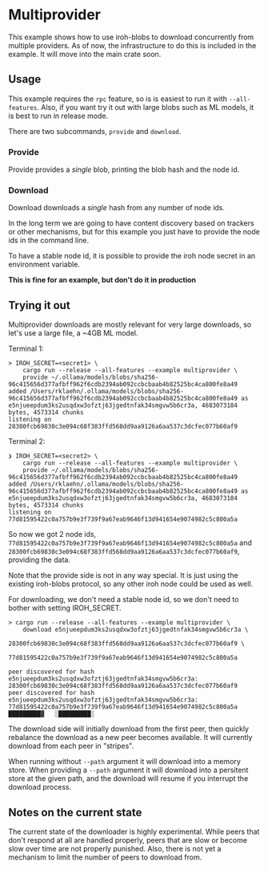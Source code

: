 # Multiprovider

This example shows how to use iroh-blobs to download concurrently from multiple
providers. As of now, the infrastructure to do this is included in the example.
It will move into the main crate soon.

## Usage

This example requires the `rpc` feature, so is is easiest to run it with
`--all-features`. Also, if you want try it out with large blobs such as ML
models, it is best to run in release mode.

There are two subcommands, `provide` and `download`.

### Provide

Provide provides a *single* blob, printing the blob hash and the node id.

### Download

Download downloads a *single* hash from any number of node ids.

In the long
term we are going to have content discovery based on trackers or other mechanisms,
but for this example you just have to provide the node ids in the command line.

To have a stable node id, it is
possible to provide the iroh node secret in an environment variable.

**This is fine for an example, but don't do it in production**

## Trying it out

Multiprovider downloads are mostly relevant for very large downloads, so let's
use a large file, a ~4GB ML model.

Terminal 1:

```
> IROH_SECRET=<secret1> \
    cargo run --release --all-features --example multiprovider \
    provide ~/.ollama/models/blobs/sha256-96c415656d377afbff962f6cdb2394ab092ccbcbaab4b82525bc4ca800fe8a49
added /Users/rklaehn/.ollama/models/blobs/sha256-96c415656d377afbff962f6cdb2394ab092ccbcbaab4b82525bc4ca800fe8a49 as e5njueepdum3ks2usqdxw3ofztj63jgedtnfak34smgvw5b6cr3a, 4683073184 bytes, 4573314 chunks
listening on 28300fcb69830c3e094c68f383ffd568dd9aa9126a6aa537c3dcfec077b60af9
```

Terminal 2:

```
❯ IROH_SECRET=<secret2> \
    cargo run --release --all-features --example multiprovider \
    provide ~/.ollama/models/blobs/sha256-96c415656d377afbff962f6cdb2394ab092ccbcbaab4b82525bc4ca800fe8a49
added /Users/rklaehn/.ollama/models/blobs/sha256-96c415656d377afbff962f6cdb2394ab092ccbcbaab4b82525bc4ca800fe8a49 as e5njueepdum3ks2usqdxw3ofztj63jgedtnfak34smgvw5b6cr3a, 4683073184 bytes, 4573314 chunks
listening on 77d81595422c0a757b9e3f739f9a67eab9646f13d941654e9074982c5c800a5a
```

So now we got 2 node ids,
`77d81595422c0a757b9e3f739f9a67eab9646f13d941654e9074982c5c800a5a` and
`28300fcb69830c3e094c68f383ffd568dd9aa9126a6aa537c3dcfec077b60af9`, providing
the data.

Note that the provide side is not in any way special. It is just using the
existing iroh-blobs protocol, so any other iroh node could be used as well.

For downloading, we don't need a stable node id, so we don't need to bother with
setting IROH_SECRET.

```
> cargo run --release --all-features --example multiprovider \
    download e5njueepdum3ks2usqdxw3ofztj63jgedtnfak34smgvw5b6cr3a \
        28300fcb69830c3e094c68f383ffd568dd9aa9126a6aa537c3dcfec077b60af9 \
        77d81595422c0a757b9e3f739f9a67eab9646f13d941654e9074982c5c800a5a

peer discovered for hash e5njueepdum3ks2usqdxw3ofztj63jgedtnfak34smgvw5b6cr3a: 28300fcb69830c3e094c68f383ffd568dd9aa9126a6aa537c3dcfec077b60af9
peer discovered for hash e5njueepdum3ks2usqdxw3ofztj63jgedtnfak34smgvw5b6cr3a: 77d81595422c0a757b9e3f739f9a67eab9646f13d941654e9074982c5c800a5a
█████████▓   ░█████████░                                                                                                                                                                                                                         
```

The download side will initially download from the first peer, then quickly
rebalance the download as a new peer becomes available. It will currently
download from each peer in "stripes".

When running without `--path` argument it will download into a memory store.
When providing a `--path` argument it will download into a persitent store at the
given path, and the download will resume if you interrupt the download process.

## Notes on the current state

The current state of the downloader is highly experimental. While peers that don't
respond at all are handled properly, peers that are slow or become slow over time
are not properly punished. Also, there is not yet a mechanism to limit the number
of peers to download from.